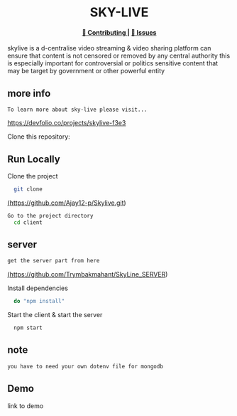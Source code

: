 <p align="center">
    <h1 align="center">
      <picture>
        <source media="(prefers-color-scheme: dark)" srcset="https://github.com/semaphore-protocol/website/blob/main/static/img/semaphore-icon-dark.svg">
        <source media="(prefers-color-scheme: light)" srcset="https://github.com/semaphore-protocol/website/blob/main/static/img/semaphore-icon.svg">
      </picture>
      SKY-LIVE
    </h1>
</p>
<div align="center">
    <h4>
        <a href="https://github.com/Ajay12-p/Skylive/issues">
            👥 Contributing
        </a>|
        <a href="https://github.com/Ajay12-p/Skylive/issues">
              🔎 Issues
        </a>
    </h4>   
  
      
    
</div
    
 | skylive is a d-centralise video streaming & video sharing  platform can ensure that content is not censored or removed by any central authority this is especially important for controversial or politics sensitive content that may be target by government or other powerful entity|
| -----------------------------------------------------------------------------------------------------------------------------------------------------------|
## more info
    To learn more about sky-live please visit...
 <a href="https://devfolio.co/projects/skylive-f3e3/" target="_blank">https://devfolio.co/projects/skylive-f3e3</a>


Clone this repository:



## Run Locally

Clone the project

```bash
  git clone 
```
<a href="https://github.com/Ajay12-p/Skylive.git">(https://github.com/Ajay12-p/Skylive.git)</a>


```bash
Go to the project directory
  cd client

```
## server
```bash
get the server part from here
```
 <a href="https://github.com/Trymbakmahant/SkyLine_SERVER/" target="_blank">(https://github.com/Trymbakmahant/SkyLine_SERVER)</a>

Install dependencies

```bash
  do "npm install" 
```
Start the client
&
start the server
```bash
  npm start
```
## note
```bash
you have to need your own dotenv file for mongodb 
```
## Demo

 link to demo
